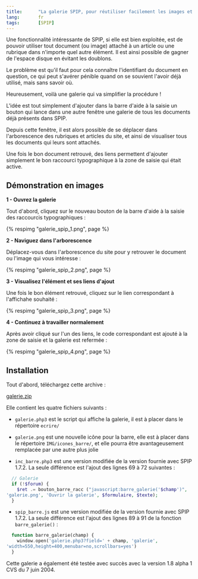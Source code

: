 ```yaml
--- 
title:      "La galerie SPIP, pour réutiliser facilement les images et documents" 
lang:       fr 
tags:       [SPIP]
---
```


Une fonctionnalité intéressante de SPIP, si elle est bien exploitée, est de pouvoir utiliser tout document (ou image) attaché à un article ou une rubrique dans n'importe quel autre élément. Il est ainsi possible de gagner de l'espace disque en évitant les doublons.

Le problème est qu'il faut pour cela connaître l'identifiant du document en question, ce qui peut s'avérer pénible quand on se souvient l'avoir déjà utilisé, mais sans savoir où.

Heureusement, voilà une galerie qui va simplifier la procédure !


L'idée est tout simplement d'ajouter dans la barre d'aide à la saisie un bouton qui lance dans une autre fenêtre une galerie de tous les documents déjà présents dans SPIP.

Depuis cette fenêtre, il est alors possible de se déplacer dans l'arborescence des rubriques et articles du site, et ainsi de visualiser tous les documents qui leurs sont attachés.

Une fois le bon document retrouvé, des liens permettent d'ajouter simplement le bon raccourci typographique à la zone de saisie qui était active.

## Démonstration en images

**1 - Ouvrez la galerie**

Tout d'abord, cliquez sur le nouveau bouton de la barre d'aide à la saisie des raccourcis typographiques :

{% respimg "galerie_spip_1.png", page %}


**2 - Naviguez dans l'arborescence**

Déplacez-vous dans l'arborescence du site pour y retrouver le document ou l'image qui vous intéresse :

{% respimg "galerie_spip_2.png", page %}


**3 - Visualisez l'élément et ses liens d'ajout**

Une fois le bon élément retrouvé, cliquez sur le lien correspondant à l'affichahe souhaité :

{% respimg "galerie_spip_3.png", page %}


**4 - Continuez à travailler normalement**

Après avoir cliqué sur l'un des liens, le code correspondant est ajouté à la zone de saisie et la galerie est refermée :

{% respimg "galerie_spip_4.png", page %}


## Installation

Tout d'abord, téléchargez cette archive :

[galerie.zip](galerie.zip)

Elle contient les quatre fichiers suivants :


- `galerie.php3` est le script qui affiche la galerie, il est à placer dans le répertoire `ecrire/`
  

- `galerie.png` est une nouvelle icône pour la barre, elle est à placer dans le répertoire `IMG/icones_barre/`, et elle pourra être avantageusement remplacée par une autre plus jolie


- `inc_barre.php3` est une version modifiée de la version  fournie avec SPIP 1.7.2. La seule différence est l'ajout des lignes 69 à 72 suivantes :
```php
  // Galerie
  if (!$forum) {
    $ret .= bouton_barre_racc ("javascript:barre_galerie('$champ')",
'galerie.png', 'Ouvrir la galerie', $formulaire, $texte);
  }
```


- `spip_barre.js` est une version modifiée de la version fournie avec SPIP 1.7.2. La seule différence est l'ajout des lignes 89 à 91 de la fonction `barre_galerie()` :
```php
  function barre_galerie(champ) {
    window.open('galerie.php3?field=' + champ, 'galerie',
'width=550,height=400,menubar=no,scrollbars=yes')
  }
```



Cette galerie a également été testée avec succès avec la version 1.8 alpha 1 CVS du 7 juin 2004.

